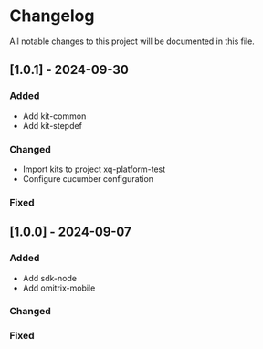 # Changelog

All notable changes to this project will be documented in this file.

## [1.0.1] - 2024-09-30

### Added

- Add kit-common
- Add kit-stepdef

### Changed

- Import kits to project xq-platform-test
- Configure cucumber configuration

### Fixed

## [1.0.0] - 2024-09-07

### Added

- Add sdk-node
- Add omitrix-mobile

### Changed

### Fixed
